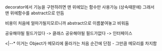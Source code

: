 ﻿decorator에서 기능을 구현하려면 맨 위에있는 함수만 사용가능 (상속때문에)
그래서 맨 위에함수를 abstract으로 만듬

비용이 처음에 얼마가될지모르니까 abstract으로 이름붙여놓고 비워둠

공유해야될 필드가있다 -> 클래스
공유해야될 필드가없다 -> 인터페이스



<|--* 이거는 Object가 메모리에 올라가는 처음 순간에
단점 - 그만큼 메모리를 차지함